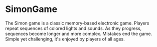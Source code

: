 # SimonGame
The Simon game is a classic memory-based electronic game. Players repeat sequences of colored lights and sounds. As they progress, sequences become longer and more complex. Mistakes end the game. Simple yet challenging, it's enjoyed by players of all ages.
